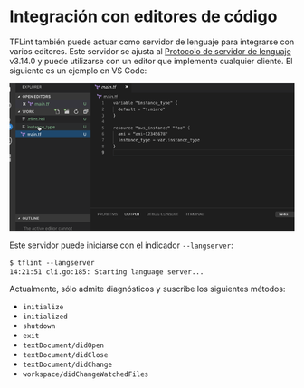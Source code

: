 # Integración con editores de código

TFLint también puede actuar como servidor de lenguaje para integrarse con varios editores. Este servidor se ajusta al [Protocolo de servidor de lenguaje](https://microsoft.github.io/language-server-protocol/) v3.14.0 y puede utilizarse con un editor que implemente cualquier cliente. El siguiente es un ejemplo en VS Code:

![demo](../assets/lsp_demo.gif)

Este servidor puede iniciarse con el indicador `--langserver`:

```console
$ tflint --langserver
14:21:51 cli.go:185: Starting language server...
```

Actualmente, sólo admite diagnósticos y suscribe los siguientes métodos:

- `initialize`
- `initialized`
- `shutdown`
- `exit`
- `textDocument/didOpen`
- `textDocument/didClose`
- `textDocument/didChange`
- `workspace/didChangeWatchedFiles`
